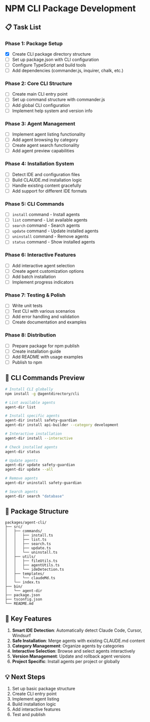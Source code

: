 # NPM CLI Package Development

## 📋 Task List

### Phase 1: Package Setup
- [x] Create CLI package directory structure
- [ ] Set up package.json with CLI configuration
- [ ] Configure TypeScript and build tools
- [ ] Add dependencies (commander.js, inquirer, chalk, etc.)

### Phase 2: Core CLI Structure
- [ ] Create main CLI entry point
- [ ] Set up command structure with commander.js
- [ ] Add global CLI configuration
- [ ] Implement help system and version info

### Phase 3: Agent Management
- [ ] Implement agent listing functionality
- [ ] Add agent browsing by category
- [ ] Create agent search functionality
- [ ] Add agent preview capabilities

### Phase 4: Installation System
- [ ] Detect IDE and configuration files
- [ ] Build CLAUDE.md installation logic
- [ ] Handle existing content gracefully
- [ ] Add support for different IDE formats

### Phase 5: CLI Commands
- [ ] `install` command - Install agents
- [ ] `list` command - List available agents
- [ ] `search` command - Search agents
- [ ] `update` command - Update installed agents
- [ ] `uninstall` command - Remove agents
- [ ] `status` command - Show installed agents

### Phase 6: Interactive Features
- [ ] Add interactive agent selection
- [ ] Create agent customization options
- [ ] Add batch installation
- [ ] Implement progress indicators

### Phase 7: Testing & Polish
- [ ] Write unit tests
- [ ] Test CLI with various scenarios
- [ ] Add error handling and validation
- [ ] Create documentation and examples

### Phase 8: Distribution
- [ ] Prepare package for npm publish
- [ ] Create installation guide
- [ ] Add README with usage examples
- [ ] Publish to npm

## 🚀 CLI Commands Preview

```bash
# Install CLI globally
npm install -g @agentdirectory/cli

# List available agents
agent-dir list

# Install specific agents
agent-dir install safety-guardian
agent-dir install api-builder --category development

# Interactive installation
agent-dir install --interactive

# Check installed agents
agent-dir status

# Update agents
agent-dir update safety-guardian
agent-dir update --all

# Remove agents
agent-dir uninstall safety-guardian

# Search agents
agent-dir search "database"
```

## 📁 Package Structure

```
packages/agent-cli/
├── src/
│   ├── commands/
│   │   ├── install.ts
│   │   ├── list.ts
│   │   ├── search.ts
│   │   ├── update.ts
│   │   └── uninstall.ts
│   ├── utils/
│   │   ├── fileUtils.ts
│   │   ├── agentUtils.ts
│   │   └── ideDetection.ts
│   ├── templates/
│   │   └── claudeMd.ts
│   └── index.ts
├── bin/
│   └── agent-dir
├── package.json
├── tsconfig.json
└── README.md
```

## 🎯 Key Features

1. **Smart IDE Detection**: Automatically detect Claude Code, Cursor, Windsurf
2. **Safe Installation**: Merge agents with existing CLAUDE.md content
3. **Category Management**: Organize agents by categories
4. **Interactive Selection**: Browse and select agents interactively
5. **Version Management**: Update and rollback agent versions
6. **Project Specific**: Install agents per project or globally

## 💡 Next Steps

1. Set up basic package structure
2. Create CLI entry point
3. Implement agent listing
4. Build installation logic
5. Add interactive features
6. Test and publish